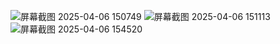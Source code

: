 ![屏幕截图 2025-04-06 150749](https://github.com/user-attachments/assets/9c8836e5-67b3-493c-ac5d-e8b2671e9df2)
![屏幕截图 2025-04-06 151113](https://github.com/user-attachments/assets/6d8b65bd-6966-4a99-9284-84da0c38af09)
![屏幕截图 2025-04-06 154520](https://github.com/user-attachments/assets/7540bce9-026b-495e-b6f0-b10bb7277951)
